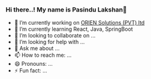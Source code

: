 ### Hi there..! My name is Pasindu Lakshan👋




- 🔭 I’m currently working on [ORIEN Solutions (PVT) ltd](https://www.oriensolutions.com/)
- 🌱 I’m currently learning React, Java, SpringBoot
- 👯 I’m looking to collaborate on ...
- 🤔 I’m looking for help with ...
- 💬 Ask me about ...
- 📫 How to reach me: ...
- 😄 Pronouns: ...
- ⚡ Fun fact: ...

